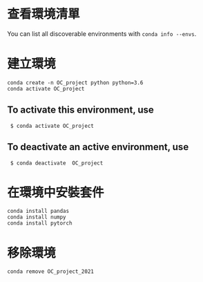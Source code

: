 # 查看環境清單
You can list all discoverable environments with `conda info --envs`.  
# 建立環境
`conda create -n OC_project python python=3.6`  
`conda activate OC_project`  

## To activate this environment, use  
     $ conda activate OC_project  
## To deactivate an active environment, use  
     $ conda deactivate  OC_project
# 在環境中安裝套件  

`conda install pandas`  
`conda install numpy`  
`conda install pytorch`  

# 移除環境  
`conda remove OC_project_2021`
